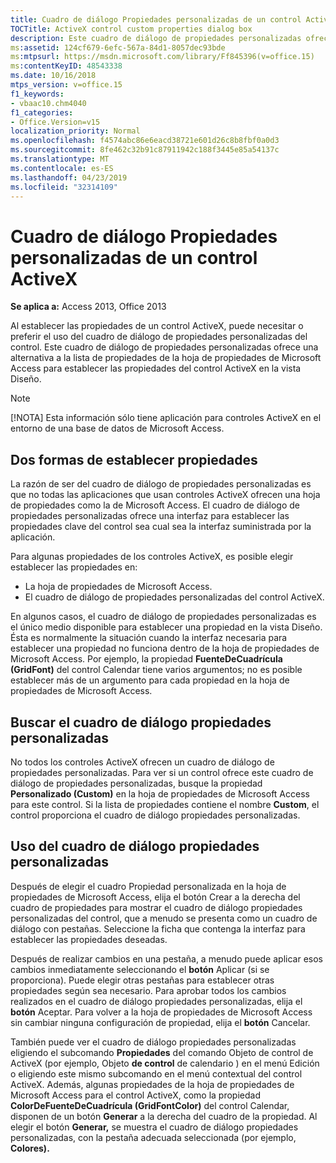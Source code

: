 ```yaml
---
title: Cuadro de diálogo Propiedades personalizadas de un control ActiveX
TOCTitle: ActiveX control custom properties dialog box
description: Este cuadro de diálogo de propiedades personalizadas ofrece una alternativa a la lista de propiedades de la hoja de propiedades de Microsoft Access para establecer las propiedades del control ActiveX en la vista Diseño.
ms:assetid: 124cf679-6efc-567a-84d1-8057dec93bde
ms:mtpsurl: https://msdn.microsoft.com/library/Ff845396(v=office.15)
ms:contentKeyID: 48543338
ms.date: 10/16/2018
mtps_version: v=office.15
f1_keywords:
- vbaac10.chm4040
f1_categories:
- Office.Version=v15
localization_priority: Normal
ms.openlocfilehash: f4574abc86e6eacd38721e601d26c8b8fbf0a0d3
ms.sourcegitcommit: 8fe462c32b91c87911942c188f3445e85a54137c
ms.translationtype: MT
ms.contentlocale: es-ES
ms.lasthandoff: 04/23/2019
ms.locfileid: "32314109"
---
```

# <a name="activex-control-custom-properties-dialog-box"></a>Cuadro de diálogo Propiedades personalizadas de un control ActiveX

**Se aplica a:** Access 2013, Office 2013

Al establecer las propiedades de un control ActiveX, puede necesitar o preferir el uso del cuadro de diálogo de propiedades personalizadas del control. Este cuadro de diálogo de propiedades personalizadas ofrece una alternativa a la lista de propiedades de la hoja de propiedades de Microsoft Access para establecer las propiedades del control ActiveX en la vista Diseño.

> [!NOTE]
> [!NOTA] Esta información sólo tiene aplicación para controles ActiveX en el entorno de una base de datos de Microsoft Access.

## <a name="two-ways-to-set-properties"></a>Dos formas de establecer propiedades

La razón de ser del cuadro de diálogo de propiedades personalizadas es que no todas las aplicaciones que usan controles ActiveX ofrecen una hoja de propiedades como la de Microsoft Access. El cuadro de diálogo de propiedades personalizadas ofrece una interfaz para establecer las propiedades clave del control sea cual sea la interfaz suministrada por la aplicación.

Para algunas propiedades de los controles ActiveX, es posible elegir establecer las propiedades en:

- La hoja de propiedades de Microsoft Access.
- El cuadro de diálogo de propiedades personalizadas del control ActiveX.

En algunos casos, el cuadro de diálogo de propiedades personalizadas es el único medio disponible para establecer una propiedad en la vista Diseño. Ésta es normalmente la situación cuando la interfaz necesaria para establecer una propiedad no funciona dentro de la hoja de propiedades de Microsoft Access. Por ejemplo, la propiedad **FuenteDeCuadrícula (GridFont)** del control Calendar tiene varios argumentos; no es posible establecer más de un argumento para cada propiedad en la hoja de propiedades de Microsoft Access.

## <a name="finding-the-custom-properties-dialog-box"></a>Buscar el cuadro de diálogo propiedades personalizadas

No todos los controles ActiveX ofrecen un cuadro de diálogo de propiedades personalizadas. Para ver si un control ofrece este cuadro de diálogo de propiedades personalizadas, busque la propiedad **Personalizado (Custom)** en la hoja de propiedades de Microsoft Access para este control. Si la lista de propiedades contiene el nombre **Custom**, el control proporciona el cuadro de diálogo propiedades personalizadas.

## <a name="using-the-custom-properties-dialog-box"></a>Uso del cuadro de diálogo propiedades personalizadas

Después de  elegir el cuadro Propiedad personalizada en  la hoja de propiedades de Microsoft Access, elija el botón Crear a la derecha del cuadro de propiedades para mostrar el cuadro de diálogo propiedades personalizadas del control, que a menudo se presenta como un cuadro de diálogo con pestañas. Seleccione la ficha que contenga la interfaz para establecer las propiedades deseadas.

Después de realizar cambios en una pestaña, a menudo puede aplicar esos cambios inmediatamente seleccionando el **botón** Aplicar (si se proporciona). Puede elegir otras pestañas para establecer otras propiedades según sea necesario. Para aprobar todos los cambios realizados en el cuadro de diálogo propiedades personalizadas, elija el **botón** Aceptar. Para volver a la hoja de propiedades de Microsoft Access sin cambiar ninguna configuración de propiedad, elija el **botón** Cancelar.

También puede ver el cuadro de diálogo propiedades personalizadas eligiendo el  subcomando **Propiedades** del comando Objeto  de control de ActiveX (por ejemplo, Objeto **de control** de calendario ) en el menú Edición o eligiendo este mismo subcomando en el menú contextual del control ActiveX. Además, algunas propiedades de la hoja de propiedades de Microsoft Access para el control ActiveX, como la propiedad **ColorDeFuenteDeCuadrícula (GridFontColor)** del control Calendar, disponen de un botón **Generar** a la derecha del cuadro de la propiedad. Al elegir el botón **Generar,** se muestra el cuadro de diálogo propiedades personalizadas, con la pestaña adecuada seleccionada (por ejemplo, **Colores).**

